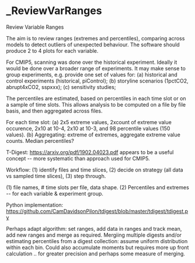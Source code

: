 # _ReviewVarRanges
Review Variable Ranges

The aim is to review ranges (extremes and percentiles), comparing across models to detect outliers of unexpected behaviour. The software should produce 2 to 4 plots for each variable.

For CMIP5, scanning was done over the historical experiment. Ideally it would be done over a broader range of experiments. It may make sense to group experiments, e.g. provide one set of values for:
(a) historical and control experiments (historical, piControl);
(b) storyline scenarios (1pctCO2, abrupt4xCO2, sspxxx);
(c) sensitivity studies;

The percentiles are estimated, based on percentiles in each time slot or on a sample of time slots. This allows analysis to be computed on a file by file basis, and then aggregated across files.


For each time slot:
(a) 2x5 extreme values, 2xcount of extreme value occurence, 2x10 at 10-4, 2x10 at 10-3, and 98 percentile values (150 values).
(b) Aggregating: extreme of extremes, aggregate extreme value counts. Median percentiles?


T-Digest: https://arxiv.org/pdf/1902.04023.pdf appears to be a useful concept -- more systematic than approach used for CMIP5.

Workflow: (1) identify files and time slices, (2) decide on strategy (all data vs sampled time slices), (3) step through.

(1) file names, # time slots per file, data shape.
(2) Percentiles and extremes -- for each variable & experiment group.


Python implementation: https://github.com/CamDavidsonPilon/tdigest/blob/master/tdigest/tdigest.py 

Perhaps adapt algorithm: set ranges, add data in ranges and track mean, add new ranges and merge as required. 
Mergiing multiple digests and/or estimating percentiles from a digest collection: assume uniform distribution within each bin.
Could also accumulate moments but requires more up front calculation .. for greater precision and perhaps some measure of merging.
